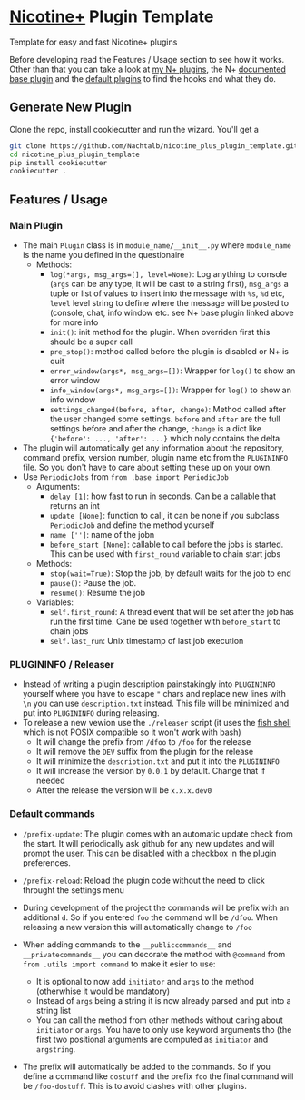 # [Nicotine+](https://nicotine-plus.github.io/nicotine-plus/) Plugin Template
Template for easy and fast Nicotine+ plugins

Before developing read the Features / Usage section to see how it works. Other than that you can take a look at [my N+ plugins](https://github.com/topics/nicotine-plus?q=user%3ANachtalb), the N+ [documented base plugin](https://github.com/nicotine-plus/nicotine-plus/blob/620538d9338acd90c3833919bd664da010270b72/pynicotine/pluginsystem.py#L571) and the [default plugins](https://github.com/nicotine-plus/nicotine-plus/tree/master/pynicotine/plugins) to find the hooks and what they do.

## Generate New Plugin

Clone the repo, install cookiecutter and run the wizard. You'll get a 

```bash
git clone https://github.com/Nachtalb/nicotine_plus_plugin_template.git
cd nicotine_plus_plugin_template
pip install cookiecutter
cookiecutter .
```

## Features / Usage

### Main Plugin

- The main `Plugin` class is in `module_name/__init__.py` where `module_name` is the name you defined in the questionaire
  - Methods:
    - `log(*args, msg_args=[], level=None)`: Log anything to console (`args` can be any type, it will be cast to a string first), `msg_args` a tuple or list of values to insert into the message with `%s`, `%d` etc, `level` level string to define where the message will be posted to (console, chat, info window etc. see N+ base plugin linked above for more info
    - `init()`: init method for the plugin. When overriden first this should be a super call
    - `pre_stop()`: method called before the plugin is disabled or N+ is quit
    - `error_window(args*, msg_args=[])`: Wrapper for `log()` to show an error window
    - `info_window(args*, msg_args=[])`: Wrapper for `log()` to show an info window
    - `settings_changed(before, after, change)`: Method called after the user changed some settings. `before` and `after` are the full settings before and after the change, `change` is a dict like `{'before': ..., 'after': ...}` which noly contains the delta
- The plugin will automatically get any information about the repository, command prefix, version number, plugin name etc from the `PLUGININFO` file. So you don't have to care about setting these up on your own. 
- Use `PeriodicJobs` from `from .base import PeriodicJob`
  - Arguments: 
    - `delay [1]`: how fast to run in seconds. Can be a callable that returns an int
    - `update [None]`: function to call, it can be none if you subclass `PeriodicJob` and define the method yourself
    - `name ['']`: name of the jobn
    - `before_start [None]`: callable to call before the jobs is started. This can be used with `first_round` variable to chain start jobs
  - Methods:
    - `stop(wait=True)`: Stop the job, by default waits for the job to end
    - `pause()`: Pause the job.
    - `resume()`: Resume the job
  - Variables:
    - `self.first_round`: A thread event that will be set after the job has run the first time. Cane be used together with `before_start` to chain jobs
    - `self.last_run`: Unix timestamp of last job execution 


### PLUGININFO / Releaser

- Instead of writing a plugin description painstakingly into `PLUGININFO` yourself where you have to escape `"` chars and replace new lines with `\n` you can use `description.txt` instead. This file will be minimized and put into `PLUGININFO` during releasing. 
- To release a new vewion use the `./releaser` script (it uses the [fish shell](https://fishshell.com/) which is not POSIX compatible so it won't work with bash)
  - It will change the prefix from `/dfoo` to `/foo` for the release
  - It will remove the `DEV` suffix from the plugin for the release
  - It will minimize the `descriotion.txt` and put it into the `PLUGININFO`
  - It will increase the version by `0.0.1` by default. Change that if needed
  - After the release the version will be `x.x.x.dev0`


### Default commands

- `/prefix-update`: The plugin comes with an automatic update check from the start. It will periodically ask github for any new updates and will prompt the user. This can be disabled with a checkbox in the plugin preferences. 
- `/prefix-reload`: Reload the plugin code without the need to click throught the settings menu

- During development of the project the commands will be prefix with an additional `d`. So if you entered `foo` the command will be `/dfoo`. When releasing a new version this will automatically change to `/foo`
- When adding commands to the `__publiccommands__` and `__privatecommands__` you can decorate the method with `@command` from `from .utils import command` to make it esier to use:
  - It is optional to now add `initiator` and `args` to the method (otherwhise it would be mandatory)
  - Instead of `args` being a string it is now already parsed and put into a string list
  - You can call the method from other methods without caring about `initiator` or `args`. You have to only use keyword arguments tho (the first two positional arguments are computed as `initiator` and `argstring`.
- The prefix will automatically be added to the commands. So if you define a command like `dostuff` and the prefix `foo` the final command will be `/foo-dostuff`. This is to avoid clashes with other plugins.
